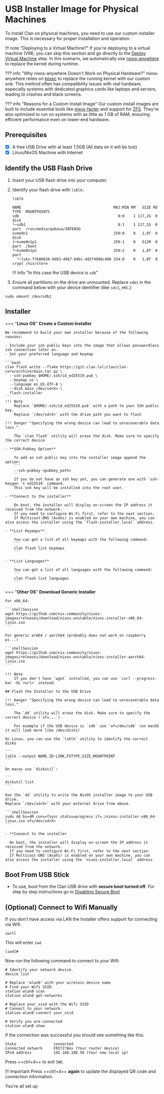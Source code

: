 # USB Installer Image for Physical Machines

To install Clan on physical machines, you need to use our custom installer image. This is necessary for proper installation and operation.

!!! note "Deploying to a Virtual Machine?"
    If you're deploying to a virtual machine (VM), you can skip this section and go directly to the [Deploy Virtual Machine](./hardware-report-virtual.md) step. In this scenario, we automatically use [nixos-anywhere](https://github.com/nix-community/nixos-anywhere) to replace the kernel during runtime.

??? info "Why nixos-anywhere Doesn't Work on Physical Hardware?"
    nixos-anywhere relies on [kexec](https://wiki.archlinux.org/title/Kexec) to replace the running kernel with our custom one. This method often has compatibility issues with real hardware, especially systems with dedicated graphics cards like laptops and servers, leading to crashes and black screens.

??? info "Reasons for a Custom Install Image"
    Our custom install images are built to include essential tools like [nixos-facter](https://github.com/nix-community/nixos-facter) and support for [ZFS](https://wiki.archlinux.org/title/ZFS). They're also optimized to run on systems with as little as 1 GB of RAM, ensuring efficient performance even on lower-end hardware.

## Prerequisites

- [x] A free USB Drive with at least 1.5GB (All data on it will be lost)
- [x] Linux/NixOS Machine with Internet

## Identify the USB Flash Drive

1. Insert your USB flash drive into your computer.

2. Identify your flash drive with `lsblk`:

    ```shellSession
    lsblk
    ```

    ```{.shellSession hl_lines="2" .no-copy}
    NAME                                          MAJ:MIN RM   SIZE RO TYPE  MOUNTPOINTS
    sdb                                             8:0    1 117,2G  0 disk
    └─sdb1                                          8:1    1 117,2G  0 part  /run/media/qubasa/INTENSO
    nvme0n1                                       259:0    0   1,8T  0 disk
    ├─nvme0n1p1                                   259:1    0   512M  0 part  /boot
    └─nvme0n1p2                                   259:2    0   1,8T  0 part
      └─luks-f7600028-9d83-4967-84bc-dd2f498bc486 254:0    0   1,8T  0 crypt /nix/store
    ```

    !!! Info "In this case the USB device is `sdb`"

3. Ensure all partitions on the drive are unmounted. Replace `sdb1` in the command below with your device identifier (like `sdc1`, etc.):

```shellSession
sudo umount /dev/sdb1
```

## Installer

=== "**Linux OS**"
    **Create a Custom Installer**

    We recommend to build your own installer because of the following reasons:

    - Include your ssh public keys into the image that allows passwordless ssh connection later on.
    - Set your preferred language and keymap

    ```bash
    clan flash write --flake https://git.clan.lol/clan/clan-core/archive/main.tar.gz \
      --ssh-pubkey $HOME/.ssh/id_ed25519.pub \
      --keymap us \
      --language en_US.UTF-8 \
      --disk main /dev/sd<X> \
      flash-installer
    ```
    !!! Note
        Replace `$HOME/.ssh/id_ed25519.pub` with a path to your SSH public key.
        Replace `/dev/sd<X>` with the drive path you want to flash

    !!! Danger "Specifying the wrong device can lead to unrecoverable data loss."

        The `clan flash` utility will erase the disk. Make sure to specify the correct device

    - **SSH-Pubkey Option**

        To add an ssh public key into the installer image append the option:
        ```
        --ssh-pubkey <pubkey_path>
        ```
        If you do not have an ssh key yet, you can generate one with `ssh-keygen -t ed25519` command.
        This ssh key will be installed into the root user.

    - **Connect to the installer**

        On boot, the installer will display on-screen the IP address it received from the network.
        If you need to configure Wi-Fi first, refer to the next section.
        If Multicast-DNS (Avahi) is enabled on your own machine, you can also access the installer using the `flash-installer.local` address.

    - **List Keymaps**

        You can get a list of all keymaps with the following command:
        ```
        clan flash list keymaps
        ```

    - **List Languages**

        You can get a list of all languages with the following command:
        ```
        clan flash list languages
        ```

=== "**Other OS**"
    **Download Generic Installer**

    For x86_64:

    ```shellSession
    wget https://github.com/nix-community/nixos-images/releases/download/nixos-unstable/nixos-installer-x86_64-linux.iso
    ```

    For generic arm64 / aarch64 (probably does not work on raspberry pi...)

    ```shellSession
    wget https://github.com/nix-community/nixos-images/releases/download/nixos-unstable/nixos-installer-aarch64-linux.iso
    ```

    !!! Note
        If you don't have `wget` installed, you can use `curl --progress-bar -OL <url>` instead.

    ## Flash the Installer to the USB Drive

    !!! Danger "Specifying the wrong device can lead to unrecoverable data loss."

        The `dd` utility will erase the disk. Make sure to specify the correct device (`of=...`)

        For example if the USB device is `sdb` use `of=/dev/sdb` (on macOS it will look more like /dev/disk1)

    On Linux, you can use the `lsblk` utility to identify the correct disko

    ```
    lsblk --output NAME,ID-LINK,FSTYPE,SIZE,MOUNTPOINT
    ```

    On macos use `diskutil`:

    ```
    diskutil list
    ```

    Use the `dd` utility to write the NixOS installer image to your USB drive.
    Replace `/dev/sd<X>` with your external drive from above.

    ```shellSession
    sudo dd bs=4M conv=fsync status=progress if=./nixos-installer-x86_64-linux.iso of=/dev/sd<X>
    ```

    - **Connect to the installer

      On boot, the installer will display on-screen the IP address it received from the network.
      If you need to configure Wi-Fi first, refer to the next section.
      If Multicast-DNS (Avahi) is enabled on your own machine, you can also access the installer using the `nixos-installer.local` address.

## Boot From USB Stick

- To use, boot from the Clan USB drive with **secure boot turned off**. For step by step instructions go to [Disabling Secure Boot](../../guides/secure-boot.md)

## (Optional) Connect to Wifi Manually

If you don't have access via LAN the Installer offers support for connecting via Wifi.

```shellSession
iwctl
```

This will enter `iwd`

```{.console, .no-copy}
[iwd]#
```

Now run the following command to connect to your Wifi:

```{.shellSession .no-copy}
# Identify your network device.
device list

# Replace 'wlan0' with your wireless device name
# Find your Wifi SSID.
station wlan0 scan
station wlan0 get-networks

# Replace your_ssid with the Wifi SSID
# Connect to your network.
station wlan0 connect your_ssid

# Verify you are connected
station wlan0 show
```

If the connection was successful you should see something like this:

```{.console, .no-copy}
State                 connected
Connected network     FRITZ!Box (Your router device)
IPv4 address          192.168.188.50 (Your new local ip)
```

Press ++ctrl+d++ to exit `IWD`.

!!! Important
    Press ++ctrl+d++ **again** to update the displayed QR code and connection information.

You're all set up

